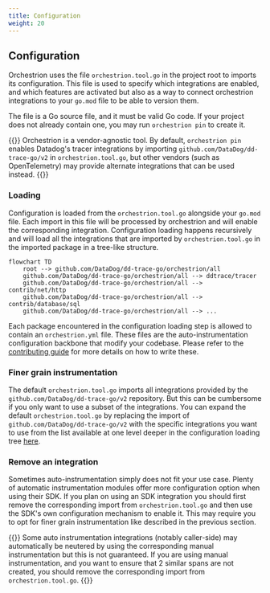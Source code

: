 ```yaml
---
title: Configuration
weight: 20
---
```


## Configuration

Orchestrion uses the file `orchestrion.tool.go` in the project root to imports its configuration. This file is
used to specify which integrations are enabled, and which features are activated but also as a way to connect
orchestrion integrations to your `go.mod` file to be able to version them.

The file is a Go source file, and it must be valid Go code. If your project does not already contain one, you may run
`orchestrion pin` to create it.

{{<callout type="info">}}
Orchestrion is a vendor-agnostic tool. By default, `orchestrion pin` enables Datadog's tracer integrations by
importing `github.com/DataDog/dd-trace-go/v2` in `orchestrion.tool.go`, but other vendors (such as OpenTelemetry) may
provide alternate integrations that can be used instead.
{{</callout>}}

### Loading

Configuration is loaded from the `orchestrion.tool.go` alongside your `go.mod` file. Each import in this file
will be processed by orchestrion and will enable the corresponding integration. Configuration loading happens
recursively and will load all the integrations that are imported by `orchestrion.tool.go` in the imported package in a
tree-like structure.

```mermaid
flowchart TD
    root --> github.com/DataDog/dd-trace-go/orchestrion/all
    github.com/DataDog/dd-trace-go/orchestrion/all --> ddtrace/tracer
    github.com/DataDog/dd-trace-go/orchestrion/all --> contrib/net/http
    github.com/DataDog/dd-trace-go/orchestrion/all --> contrib/database/sql
    github.com/DataDog/dd-trace-go/orchestrion/all --> ...
```

Each package encountered in the configuration loading step is allowed to contain an `orchestrion.yml` file. These files
are the auto-instrumentation configuration backbone that modify your codebase. Please refer to the
[contributing guide][contributing] for more details on how to write these.

[contributing]: ../contributing/

### Finer grain instrumentation

The default `orchestrion.tool.go` imports all integrations provided by the `github.com/DataDog/dd-trace-go/v2`
repository. But this can be cumbersome if you only want to use a subset of the integrations. You can expand the default
`orchestrion.tool.go` by replacing the import of `github.com/DataDog/dd-trace-go/v2` with the specific integrations you
want to use from the list available at one level deeper in the configuration loading tree [here][orchestrion-all].

[orchestrion-all]: https://github.com/DataDog/dd-trace-go/blob/main/orchestrion/all/orchestrion.tool.go

### Remove an integration

Sometimes auto-instrumentation simply does not fit your use case. Plenty of automatic instrumentation modules offer more
configuration option when using their SDK. If you plan on using an SDK integration you should first remove the
corresponding import from `orchestrion.tool.go` and then use the SDK's own configuration mechanism to enable it. This
may require you to opt for finer grain instrumentation like described in the previous section.

{{<callout type="warning">}}
Some auto instrumentation integrations (notably caller-side) may automatically be neutered by using the corresponding
manual instrumentation but this is not guaranteed. If you are using manual instrumentation, and you want to ensure that
2 similar spans are not created, you should remove the corresponding import from `orchestrion.tool.go`.
{{</callout>}}
